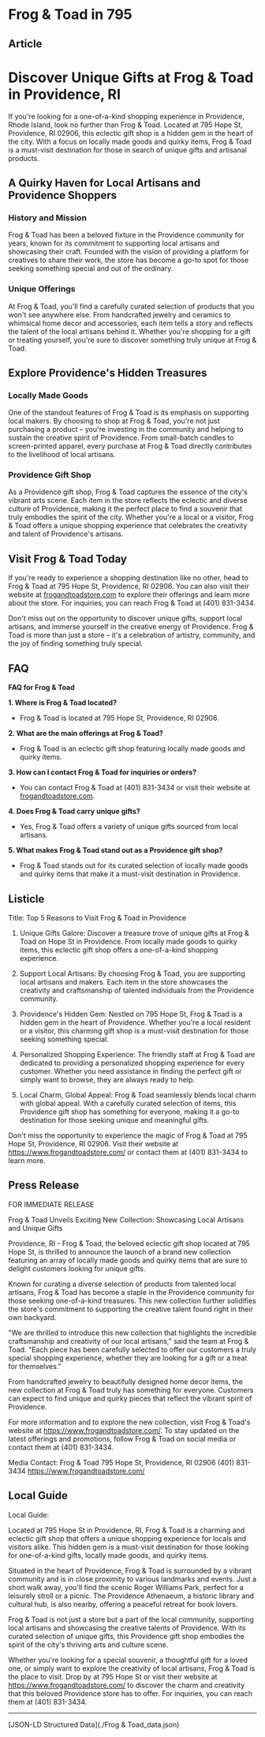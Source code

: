 # Frog & Toad in 795

## Article
# Discover Unique Gifts at Frog & Toad in Providence, RI

If you're looking for a one-of-a-kind shopping experience in Providence, Rhode Island, look no further than Frog & Toad. Located at 795 Hope St, Providence, RI 02906, this eclectic gift shop is a hidden gem in the heart of the city. With a focus on locally made goods and quirky items, Frog & Toad is a must-visit destination for those in search of unique gifts and artisanal products.

## A Quirky Haven for Local Artisans and Providence Shoppers

### History and Mission
Frog & Toad has been a beloved fixture in the Providence community for years, known for its commitment to supporting local artisans and showcasing their craft. Founded with the vision of providing a platform for creatives to share their work, the store has become a go-to spot for those seeking something special and out of the ordinary.

### Unique Offerings
At Frog & Toad, you'll find a carefully curated selection of products that you won't see anywhere else. From handcrafted jewelry and ceramics to whimsical home decor and accessories, each item tells a story and reflects the talent of the local artisans behind it. Whether you're shopping for a gift or treating yourself, you're sure to discover something truly unique at Frog & Toad.

## Explore Providence's Hidden Treasures

### Locally Made Goods
One of the standout features of Frog & Toad is its emphasis on supporting local makers. By choosing to shop at Frog & Toad, you're not just purchasing a product – you're investing in the community and helping to sustain the creative spirit of Providence. From small-batch candles to screen-printed apparel, every purchase at Frog & Toad directly contributes to the livelihood of local artisans.

### Providence Gift Shop
As a Providence gift shop, Frog & Toad captures the essence of the city's vibrant arts scene. Each item in the store reflects the eclectic and diverse culture of Providence, making it the perfect place to find a souvenir that truly embodies the spirit of the city. Whether you're a local or a visitor, Frog & Toad offers a unique shopping experience that celebrates the creativity and talent of Providence's artisans.

## Visit Frog & Toad Today

If you're ready to experience a shopping destination like no other, head to Frog & Toad at 795 Hope St, Providence, RI 02906. You can also visit their website at [frogandtoadstore.com](https://www.frogandtoadstore.com/) to explore their offerings and learn more about the store. For inquiries, you can reach Frog & Toad at (401) 831-3434.

Don't miss out on the opportunity to discover unique gifts, support local artisans, and immerse yourself in the creative energy of Providence. Frog & Toad is more than just a store – it's a celebration of artistry, community, and the joy of finding something truly special.

## FAQ
**FAQ for Frog & Toad**

**1. Where is Frog & Toad located?**
   - Frog & Toad is located at 795 Hope St, Providence, RI 02906.

**2. What are the main offerings at Frog & Toad?**
   - Frog & Toad is an eclectic gift shop featuring locally made goods and quirky items.

**3. How can I contact Frog & Toad for inquiries or orders?**
   - You can contact Frog & Toad at (401) 831-3434 or visit their website at [frogandtoadstore.com](https://www.frogandtoadstore.com/).

**4. Does Frog & Toad carry unique gifts?**
   - Yes, Frog & Toad offers a variety of unique gifts sourced from local artisans.

**5. What makes Frog & Toad stand out as a Providence gift shop?**
   - Frog & Toad stands out for its curated selection of locally made goods and quirky items that make it a must-visit destination in Providence.

## Listicle
Title: Top 5 Reasons to Visit Frog & Toad in Providence

1. Unique Gifts Galore: Discover a treasure trove of unique gifts at Frog & Toad on Hope St in Providence. From locally made goods to quirky items, this eclectic gift shop offers a one-of-a-kind shopping experience.

2. Support Local Artisans: By choosing Frog & Toad, you are supporting local artisans and makers. Each item in the store showcases the creativity and craftsmanship of talented individuals from the Providence community.

3. Providence's Hidden Gem: Nestled on 795 Hope St, Frog & Toad is a hidden gem in the heart of Providence. Whether you're a local resident or a visitor, this charming gift shop is a must-visit destination for those seeking something special.

4. Personalized Shopping Experience: The friendly staff at Frog & Toad are dedicated to providing a personalized shopping experience for every customer. Whether you need assistance in finding the perfect gift or simply want to browse, they are always ready to help.

5. Local Charm, Global Appeal: Frog & Toad seamlessly blends local charm with global appeal. With a carefully curated selection of items, this Providence gift shop has something for everyone, making it a go-to destination for those seeking unique and meaningful gifts.

Don't miss the opportunity to experience the magic of Frog & Toad at 795 Hope St, Providence, RI 02906. Visit their website at https://www.frogandtoadstore.com/ or contact them at (401) 831-3434 to learn more.

## Press Release
FOR IMMEDIATE RELEASE

Frog & Toad Unveils Exciting New Collection: Showcasing Local Artisans and Unique Gifts

Providence, RI - Frog & Toad, the beloved eclectic gift shop located at 795 Hope St, is thrilled to announce the launch of a brand new collection featuring an array of locally made goods and quirky items that are sure to delight customers looking for unique gifts.

Known for curating a diverse selection of products from talented local artisans, Frog & Toad has become a staple in the Providence community for those seeking one-of-a-kind treasures. This new collection further solidifies the store's commitment to supporting the creative talent found right in their own backyard.

"We are thrilled to introduce this new collection that highlights the incredible craftsmanship and creativity of our local artisans," said the team at Frog & Toad. "Each piece has been carefully selected to offer our customers a truly special shopping experience, whether they are looking for a gift or a treat for themselves."

From handcrafted jewelry to beautifully designed home decor items, the new collection at Frog & Toad truly has something for everyone. Customers can expect to find unique and quirky pieces that reflect the vibrant spirit of Providence.

For more information and to explore the new collection, visit Frog & Toad's website at https://www.frogandtoadstore.com/. To stay updated on the latest offerings and promotions, follow Frog & Toad on social media or contact them at (401) 831-3434.

Media Contact:
Frog & Toad
795 Hope St, Providence, RI 02906
(401) 831-3434
https://www.frogandtoadstore.com/

###

## Local Guide
Local Guide:

Located at 795 Hope St in Providence, RI, Frog & Toad is a charming and eclectic gift shop that offers a unique shopping experience for locals and visitors alike. This hidden gem is a must-visit destination for those looking for one-of-a-kind gifts, locally made goods, and quirky items.

Situated in the heart of Providence, Frog & Toad is surrounded by a vibrant community and is in close proximity to various landmarks and events. Just a short walk away, you'll find the scenic Roger Williams Park, perfect for a leisurely stroll or a picnic. The Providence Athenaeum, a historic library and cultural hub, is also nearby, offering a peaceful retreat for book lovers.

Frog & Toad is not just a store but a part of the local community, supporting local artisans and showcasing the creative talents of Providence. With its curated selection of unique gifts, this Providence gift shop embodies the spirit of the city's thriving arts and culture scene.

Whether you're looking for a special souvenir, a thoughtful gift for a loved one, or simply want to explore the creativity of local artisans, Frog & Toad is the place to visit. Drop by at 795 Hope St or visit their website at https://www.frogandtoadstore.com/ to discover the charm and creativity that this beloved Providence store has to offer. For inquiries, you can reach them at (401) 831-3434.


---

[JSON-LD Structured Data](./Frog & Toad_data.json)
